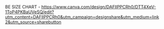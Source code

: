 BE SIZE CHART - https://www.canva.com/design/DAFllPPCRh0/DTT4XeV-1ToP4PKBaUVeSQ/edit?utm_content=DAFllPPCRh0&utm_campaign=designshare&utm_medium=link2&utm_source=sharebutton
